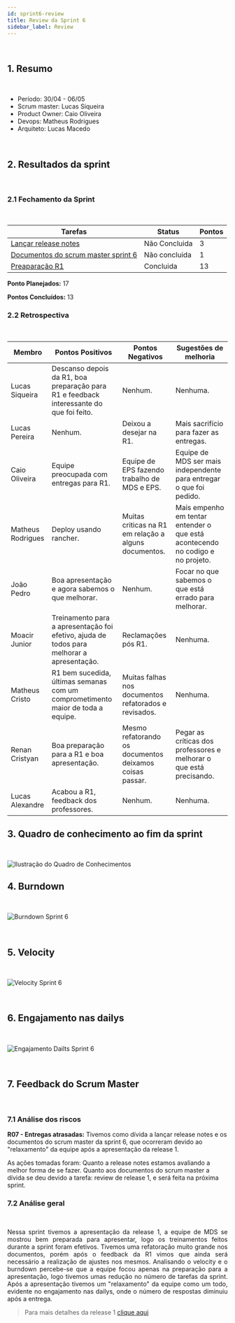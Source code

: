 ```yaml
---
id: sprint6-review
title: Review da Sprint 6
sidebar_label: Review
---
```


<br>

## 1. Resumo

<br>

- Período: 30/04 - 06/05
- Scrum master: Lucas Siqueira
- Product Owner: Caio Oliveira
- Devops: Matheus Rodrigues
- Arquiteto: Lucas Macedo

<br>

## 2. Resultados da sprint

<br>

### 2.1 Fechamento da Sprint

<br>

Tarefas|Status|Pontos
--|--|--
|[Lançar release notes](https://github.com/fga-eps-mds/2019.1-MaisMonitoria/issues/76) | Não Concluida | 3
|[Documentos do scrum master sprint 6](https://github.com/fga-eps-mds/2019.1-MaisMonitoria/issues/77)| Não concluida | 1
|[Preaparação R1](https://github.com/fga-eps-mds/2019.1-MaisMonitoria/issues/75)| Concluida | 13

**Ponto Planejados:** 17

**Pontos Concluídos:** 13

### 2.2 Retrospectiva

<br>

|Membro|Pontos Positivos|Pontos Negativos|Sugestões de melhoria|
|---|------|-----|---|
|Lucas Siqueira| Descanso depois da R1, boa preparação para R1 e feedback interessante do que foi feito. | Nenhum. | Nenhuma. |
|Lucas Pereira| Nenhum. | Deixou a desejar na R1. | Mais sacrifício para fazer as entregas. |
|Caio Oliveira| Equipe preocupada com entregas para R1. | Equipe de EPS fazendo trabalho de MDS e EPS.|  Equipe de MDS ser mais independente para entregar o que foi pedido. |
|Matheus Rodrigues| Deploy usando rancher. | Muitas criticas na R1 em relação a alguns documentos. | Mais empenho em tentar entender o que está acontecendo no codigo e no projeto. |
|João Pedro| Boa apresentação e agora sabemos o que melhorar. | Nenhum. | Focar no que sabemos o que está errado para melhorar. |
|Moacir Junior| Treinamento para a apresentação foi efetivo, ajuda de todos para melhorar a apresentação. | Reclamações pós R1. | Nenhuma. |
|Matheus Cristo| R1 bem sucedida, últimas semanas com um comprometimento maior de toda a equipe. | Muitas falhas nos documentos refatorados e revisados. | Nenhuma. |
|Renan Cristyan| Boa preparação para a R1 e boa apresentação. | Mesmo refatorando os documentos deixamos coisas passar. | Pegar as críticas dos professores e melhorar o que está precisando. |
|Lucas Alexandre| Acabou a R1, feedback dos professores. | Nenhum. | Nenhuma. |

## 3. Quadro de conhecimento ao fim da sprint

<br>

![Ilustração do Quadro de Conhecimentos](assets/quadro-conhecimento-7.png)


## 4. Burndown
<br>

![Burndown Sprint 6](assets/burndown-sprint6.png)

<br>


## 5. Velocity

<br>

![Velocity Sprint 6](assets/velocity-sprint6.png)

<br>


## 6. Engajamento nas dailys

<br>

![Engajamento Dailts Sprint 6](assets/dailys-sprint-6.png)

<br>


## 7. Feedback do Scrum Master

<br>

### 7.1 Análise dos riscos

**R07 - Entregas atrasadas:**
Tivemos como dívida a lançar release notes e os documentos do scrum master da sprint 6, que ocorreram devido ao "relaxamento" da equipe após a apresentação da release 1. 

As ações tomadas foram: Quanto a release notes estamos avaliando a melhor forma de se fazer. Quanto aos documentos do scrum master a dívida se deu devido a tarefa: review de release 1, e será feita na próxima sprint.


### 7.2 Análise geral

<br>

<p align = "justify">
Nessa sprint tivemos a apresentação da release 1, a equipe de MDS se mostrou bem preparada para apresentar, logo os treinamentos feitos durante a sprint foram efetivos. Tivemos uma refatoração muito grande nos documentos, porém após o feedback da R1 vimos que ainda será necessário a realização de ajustes nos mesmos. Analisando o velocity e o burndown percebe-se que a equipe focou apenas na preparação para a apresentação, logo tivemos umas redução no número de tarefas da sprint. Após a apresentação tivemos um "relaxamento" da equipe como um todo, evidente no engajamento nas dailys, onde o número de respostas diminuiu após a entrega.

> Para mais detalhes da release 1 [clique aqui](https://fga-eps-mds.github.io/2019.1-MaisMonitoria/docs/release1-review)


</p>







